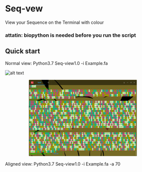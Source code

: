 # Seq-vew
View your Sequence on the Terminal with colour

### attatin: biopython is needed before you run the script

## Quick start

Normal view:
Python3.7 Seq-view1.0 -i Example.fa

![alt text](https://github.com/Karobben/Seq-vew/blob/master/Seq-1.png;width="350")
<p align="center">
  <img src="https://github.com/Karobben/Seq-vew/blob/master/Seq-1.png" width="350" title="hover text">
</p>
Aligned view:
Python3.7 Seq-view1.0 -i Example.fa -a 70



